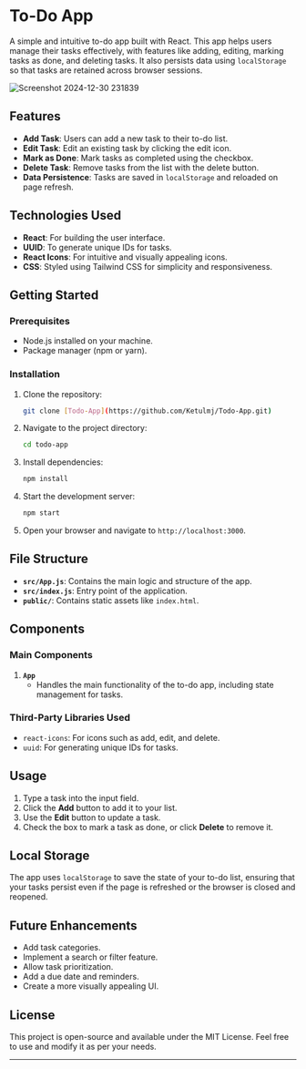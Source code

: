 ﻿# To-Do App

A simple and intuitive to-do app built with React. This app helps users manage their tasks effectively, with features like adding, editing, marking tasks as done, and deleting tasks. It also persists data using `localStorage` so that tasks are retained across browser sessions.

![Screenshot 2024-12-30 231839](https://github.com/user-attachments/assets/df38eeba-3283-415f-9cf1-0629c8bcf96b)

## Features

- **Add Task**: Users can add a new task to their to-do list.
- **Edit Task**: Edit an existing task by clicking the edit icon.
- **Mark as Done**: Mark tasks as completed using the checkbox.
- **Delete Task**: Remove tasks from the list with the delete button.
- **Data Persistence**: Tasks are saved in `localStorage` and reloaded on page refresh.

## Technologies Used

- **React**: For building the user interface.
- **UUID**: To generate unique IDs for tasks.
- **React Icons**: For intuitive and visually appealing icons.
- **CSS**: Styled using Tailwind CSS for simplicity and responsiveness.

## Getting Started

### Prerequisites

- Node.js installed on your machine.
- Package manager (npm or yarn).

### Installation

1. Clone the repository:

   ```bash
   git clone [Todo-App](https://github.com/Ketulmj/Todo-App.git)
   ```

2. Navigate to the project directory:

   ```bash
   cd todo-app
   ```

3. Install dependencies:

   ```bash
   npm install
   ```

4. Start the development server:

   ```bash
   npm start
   ```

5. Open your browser and navigate to `http://localhost:3000`.

## File Structure

- **`src/App.js`**: Contains the main logic and structure of the app.
- **`src/index.js`**: Entry point of the application.
- **`public/`**: Contains static assets like `index.html`.

## Components

### Main Components

1. **`App`**
   - Handles the main functionality of the to-do app, including state management for tasks.

### Third-Party Libraries Used

- `react-icons`: For icons such as add, edit, and delete.
- `uuid`: For generating unique IDs for tasks.

## Usage

1. Type a task into the input field.
2. Click the **Add** button to add it to your list.
3. Use the **Edit** button to update a task.
4. Check the box to mark a task as done, or click **Delete** to remove it.

## Local Storage

The app uses `localStorage` to save the state of your to-do list, ensuring that your tasks persist even if the page is refreshed or the browser is closed and reopened.

## Future Enhancements

- Add task categories.
- Implement a search or filter feature.
- Allow task prioritization.
- Add a due date and reminders.
- Create a more visually appealing UI.

## License

This project is open-source and available under the MIT License. Feel free to use and modify it as per your needs.

---
